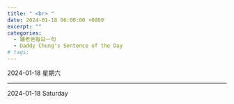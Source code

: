 ```yaml
---
title: " <br> "
date: 2024-01-18 06:00:00 +0800
excerpt: ""
categories:
  - 鍾老爸每日一句
  - Daddy Chung's Sentence of the Day
# tags:
---
```


2024-01-18 星期六

> 

---

2024-01-18 Saturday

> 
